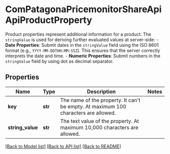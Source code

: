 # ComPatagonaPricemonitorShareApiApiProductProperty

Product properties represent additional information for a product. The `stringValue` is used for deriving further evaluated values at server-side: - **Date Properties**: Submit dates in the `stringValue` field using the ISO 8601 format (e.g., `YYYY-MM-DDTHH:MM:SSZ`). This ensures that the server correctly interprets the date and time. - **Numeric Properties**: Submit numbers in the `stringValue` field by using dot as decimal separator.
## Properties
Name | Type | Description | Notes
------------ | ------------- | ------------- | -------------
**key** | **str** | The name of the property. It can&#39;t be empty. At maximum 100 characters are allowed. | 
**string_value** | **str** | The text value of the property. At maximum 10,000 characters are allowed. | 

[[Back to Model list]](../README.md#documentation-for-models) [[Back to API list]](../README.md#documentation-for-api-endpoints) [[Back to README]](../README.md)


